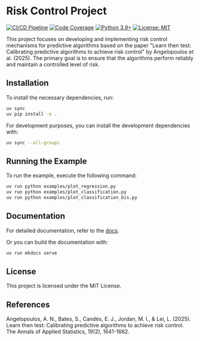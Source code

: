 # Risk Control Project

[![CI/CD Pipeline](https://github.com/thibaultcordier/risk-control/workflows/CI%2FCD%20Pipeline/badge.svg)](https://github.com/thibaultcordier/risk-control/actions)
[![Code Coverage](https://codecov.io/gh/thibaultcordier/risk-control/branch/main/graph/badge.svg)](https://codecov.io/gh/thibaultcordier/risk-control)
[![Python 3.9+](https://img.shields.io/badge/python-3.9+-blue.svg)](https://www.python.org/downloads/)
[![License: MIT](https://img.shields.io/badge/License-MIT-yellow.svg)](https://opensource.org/licenses/MIT)

This project focuses on developing and implementing risk control mechanisms for predictive algorithms based on the paper "Learn then test: Calibrating predictive algorithms to achieve risk control" by Angelopoulos et al. (2025).
The primary goal is to ensure that the algorithms perform reliably and maintain a controlled level of risk.

## Installation

To install the necessary dependencies, run:

```bash
uv sync
uv pip install -e .
```

For development purposes, you can install the development dependencies with:
```bash
uv sync --all-groups
```

## Running the Example

To run the example, execute the following command:

```bash
uv run python examples/plot_regression.py
uv run python examples/plot_classification.py
uv run python examples/plot_classification_bis.py
```

## Documentation

For detailed documentation, refer to the [docs](docs/index.md).

Or you can build the documentation with:
```bash
uv run mkdocs serve
```

## License

This project is licensed under the MIT License.

## References

Angelopoulos, A. N., Bates, S., Candès, E. J., Jordan, M. I., & Lei, L. (2025). Learn then test: Calibrating predictive algorithms to achieve risk control. The Annals of Applied Statistics, 19(2), 1641-1662.
